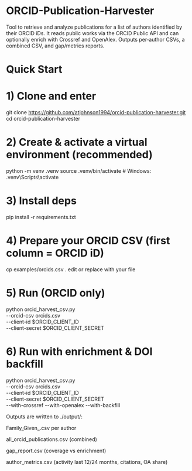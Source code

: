 # ORCID-Publication-Harvester
Tool to retrieve and analyze publications for a list of authors identified by their ORCID iDs. It reads public works via the ORCID Public API and can optionally enrich with Crossref and OpenAlex. Outputs per‑author CSVs, a combined CSV, and gap/metrics reports.

# Quick Start
# 1) Clone and enter
git clone https://github.com/atjohnson1994/orcid-publication-harvester.git
cd orcid-publication-harvester


# 2) Create & activate a virtual environment (recommended)
python -m venv .venv
source .venv/bin/activate # Windows: .venv\Scripts\activate


# 3) Install deps
pip install -r requirements.txt


# 4) Prepare your ORCID CSV (first column = ORCID iD)
cp examples/orcids.csv .
edit or replace with your file


# 5) Run (ORCID only)
python orcid_harvest_csv.py \
--orcid-csv orcids.csv \
--client-id $ORCID_CLIENT_ID \
--client-secret $ORCID_CLIENT_SECRET


# 6) Run with enrichment & DOI backfill
python orcid_harvest_csv.py \
--orcid-csv orcids.csv \
--client-id $ORCID_CLIENT_ID \
--client-secret $ORCID_CLIENT_SECRET \
--with-crossref --with-openalex --with-backfill


Outputs are written to ./output/:

Family_Given_<ORCID>.csv per author

all_orcid_publications.csv (combined)

gap_report.csv (coverage vs enrichment)

author_metrics.csv (activity last 12/24 months, citations, OA share)
